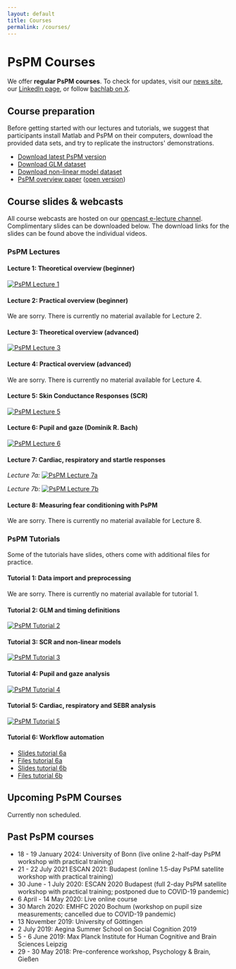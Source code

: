 ```yaml
---
layout: default
title: Courses
permalink: /courses/
---
```


# PsPM Courses 


We offer **regular PsPM courses**. To check for updates, visit our [news site](https://bachlab.github.io/PsPM/news/), our [LinkedIn page](https://www.linkedin.com/company/100091575/admin/feed/posts/), or follow [bachlab on X](https://twitter.com/bachlab_cog).


## Course preparation
Before getting started with our lectures and tutorials, we suggest that participants install Matlab and PsPM on their computers, download the provided data sets, and try to replicate the instructors' demonstrations. 

* [Download latest PsPM version](https://bachlab.github.io/PsPM/software/)
* [Download GLM dataset](https://github.com/bachlab/PsPM-tutorial-datasets/releases/download/tutorial-datasets/Tutorial_dataset_GLM.zip)
* [Download non-linear model dataset](https://github.com/bachlab/PsPM-tutorial-datasets/releases/download/tutorial-datasets/Tutorial_dataset_DCM.zip)
* [PsPM overview paper](https://doi.org/10.1111/psyp.13209)                                                                                                                                                                                                                                                                                                                                                                                                                                                                                                                                                                                                                                                                                                                                                                                                                                                                                                                                                                  ([open version](https://discovery.ucl.ac.uk/id/eprint/10070115/))



## Course slides & webcasts

All course webcasts are hosted on our [opencast e-lecture channel](https://electure.uni-bonn.de/engage/ui/index.html?e=1&p=1&epFrom=2ba1b253-ff81-4bd6-bf6e-624ad850bce1). Complimentary slides can be downloaded below. The download links for the slides can be found above the individual videos.


### PsPM Lectures 

#### **Lecture 1: Theoretical overview (beginner)** 

[![PsPM Lecture 1](https://www.caian.uni-bonn.de/media/pspm-lecture-1.jpg)](https://electure.uni-bonn.de/paella/ui/watch.html?id=a256bf0a-3c51-4bcf-bf6f-45b6f1013613)


#### **Lecture 2: Practical overview (beginner)** 
We are sorry. There is currently no material available for Lecture 2.


#### **Lecture 3: Theoretical overview (advanced)** 

[![PsPM Lecture 3](https://www.caian.uni-bonn.de/media/pspm-lecture-3.jpg)](https://electure.uni-bonn.de/paella/ui/watch.html?id=99bbede5-f3a2-4993-8af0-0493f5dc11ab)


#### **Lecture 4: Practical overview (advanced)** 
We are sorry. There is currently no material available for Lecture 4.


#### **Lecture 5: Skin Conductance Responses (SCR)** 

[![PsPM Lecture 5](https://www.caian.uni-bonn.de/media/pspm-lecture-5.jpg)](https://electure.uni-bonn.de/paella/ui/watch.html?id=9710ce99-a74f-4073-aa8c-8edd400d1570)


#### **Lecture 6: Pupil and gaze** (Dominik R. Bach)

[![PsPM Lecture 6](https://www.caian.uni-bonn.de/media/pspm-lecture-6.jpg)](https://electure.uni-bonn.de/paella/ui/watch.html?id=bd2ed4fb-14ed-4e71-b32e-c3098912ac29)


#### **Lecture 7: Cardiac, respiratory and startle responses** 
*Lecture 7a:* 
[![PsPM Lecture 7a](https://www.caian.uni-bonn.de/media/pspm-lecture-7a.jpg)](https://electure.uni-bonn.de/paella/ui/watch.html?id=9bdf9373-fdb8-4b59-8a45-69263e715cc5)

*Lecture 7b:* 
[![PsPM Lecture 7b](https://www.caian.uni-bonn.de/media/pspm-lecture-7b.jpg)](https://electure.uni-bonn.de/paella/ui/watch.html?id=a98b09d2-571f-4b9f-a6d9-f579f3bb8eec)     


#### **Lecture 8: Measuring fear conditioning with PsPM**
We are sorry. There is currently no material available for Lecture 8.



### PsPM Tutorials
Some of the tutorials have slides, others come with additional files for practice. 

#### **Tutorial 1: Data import and preprocessing**
We are sorry. There is currently no material available for tutorial 1.


#### **Tutorial 2: GLM and timing definitions** 
[![PsPM Tutorial 2](https://www.caian.uni-bonn.de/media/pspm-tutorial-2.jpg)](https://electure.uni-bonn.de/paella/ui/watch.html?id=3790bace-80bc-4c88-93f7-fef4eb17cfd2)


#### **Tutorial 3: SCR and non-linear models** 
[![PsPM Tutorial 3](https://www.caian.uni-bonn.de/media/pspm-tutorial-3.jpg)](https://electure.uni-bonn.de/paella/ui/watch.html?id=a310e31a-010b-4ebb-9076-daf15d3bf2f0)


#### **Tutorial 4: Pupil and gaze analysis** 
[![PsPM Tutorial 4](https://www.caian.uni-bonn.de/media/pspm-tutorial-4.jpg)](https://electure.uni-bonn.de/paella/ui/watch.html?id=c15a44c7-7e04-4b7b-a0df-fa2e7b565739)   


#### **Tutorial 5: Cardiac, respiratory and SEBR analysis** 
[![PsPM Tutorial 5](https://www.caian.uni-bonn.de/media/pspm-tutorial-5.jpg)](https://electure.uni-bonn.de/paella/ui/watch.html?id=a98b09d2-571f-4b9f-a6d9-f579f3bb8eec)


#### **Tutorial 6: Workflow automation** 
* [Slides tutorial 6a](https://docs.google.com/presentation/d/1LsaEB3MozxvxJVSfZUQdXBhJ6BjEkqLeFf_0nZiD4Zc/edit?usp=sharing)
* [Files tutorial 6a](https://drive.google.com/open?id=1na1wGlCaDZLreLtEi1iEj1Y5Glqd4mFP)  
* [Slides tutorial 6b](https://docs.google.com/presentation/d/1YuNKejeTsCrpURCYGjCTf0_m62dsVh9Z9xu05JRnpfw/edit?usp=sharing)
* [Files tutorial 6b](https://drive.google.com/open?id=1g5Wnmu1ghUtNWo9vMWv52WTL4qNi8N88)  



## Upcoming PsPM Courses
Currently non scheduled.    



## Past PsPM courses

-   18 - 19 January 2024: University of Bonn (live online 2-half-day PsPM workshop with practical training)
-   21 - 22 July 2021 ESCAN 2021: Budapest (online 1.5-day PsPM satellite workshop with practical training)
-   30 June - 1 July 2020: ESCAN 2020 Budapest (full 2-day PsPM satellite workshop with practical training; postponed due to COVID-19 pandemic)
-   6 April - 14 May 2020: Live online course 
-   30 March 2020: EMHFC 2020 Bochum (workshop on pupil size measurements; cancelled due to COVID-19 pandemic)
-   13 November 2019: University of Göttingen
-   2 July 2019: Aegina Summer School on Social Cognition 2019
-   5 - 6 June 2019: Max Planck Institute for Human Cognitive and Brain Sciences Leipzig
-   29 - 30 May 2018: Pre-conference workshop, Psychology & Brain, Gießen
